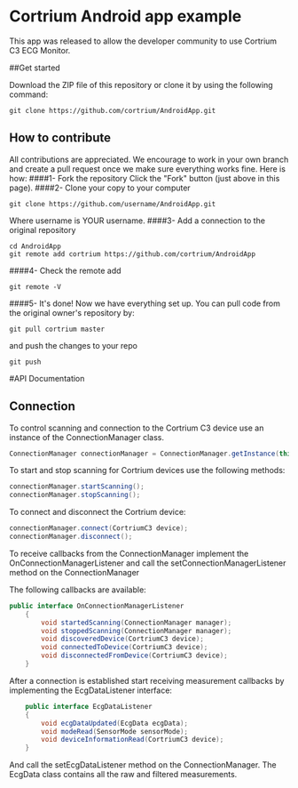 
# Cortrium Android app example

This app was released to allow the developer community to use Cortrium C3 ECG Monitor.

##Get started 

Download the ZIP file of this repository or clone it by using the following command:
```
git clone https://github.com/cortrium/AndroidApp.git
```

## How to contribute
All contributions are appreciated. We encourage to work in your own branch and create a pull request once we make sure everything works fine.
Here is how:
####1- Fork the repository
Click the "Fork" button (just above in this page).
####2- Clone your copy to your computer
```
git clone https://github.com/username/AndroidApp.git
```
Where username is YOUR username.
####3- Add a connection to the original repository
```
cd AndroidApp
git remote add cortrium https://github.com/cortrium/AndroidApp
```
####4- Check the remote add
```
git remote -V
```

####5- It's done!
Now we have everything set up.
You can pull code from the original owner's repository by:
```
git pull cortrium master
```
and push the changes to your repo
```
git push
```


#API Documentation

## Connection

To control scanning and connection to the Cortrium C3 device use an instance of the ConnectionManager class. 

```java
ConnectionManager connectionManager = ConnectionManager.getInstance(this);
```

To start and stop scanning for Cortrium devices use the following methods:

```java
connectionManager.startScanning();
connectionManager.stopScanning();
```

To connect and disconnect the Cortrium device:

```java
connectionManager.connect(CortriumC3 device);
connectionManager.disconnect();
```

To receive callbacks from the ConnectionManager implement the OnConnectionManagerListener and call the setConnectionManagerListener method on the ConnectionManager

The following callbacks are available:

```java
public interface OnConnectionManagerListener
    {
        void startedScanning(ConnectionManager manager);
        void stoppedScanning(ConnectionManager manager);
        void discoveredDevice(CortriumC3 device);
        void connectedToDevice(CortriumC3 device);
        void disconnectedFromDevice(CortriumC3 device);
    }
``` 

After a connection is established start receiving measurement callbacks by implementing the EcgDataListener interface:

```java
    public interface EcgDataListener
    {
        void ecgDataUpdated(EcgData ecgData);
        void modeRead(SensorMode sensorMode);
        void deviceInformationRead(CortriumC3 device);
    }
```

And call the setEcgDataListener method on the ConnectionManager. The EcgData class contains all the raw and filtered measurements.

